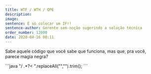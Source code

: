 ```yaml
---
title: WTF / WTH / QPE
description: 
image: 
sentence: É só colocar um IF!!
sentence-author: Gerente sem-noção sugerindo a solução técnica
order_number: 12000
date: 2020-04-16 00:11
---
```

Sabe aquele código que você sabe que funciona, mas que, pra você, parece magia negra?

´´´java
"/ .*?<  ".replaceAll("","").trim();
´´´
